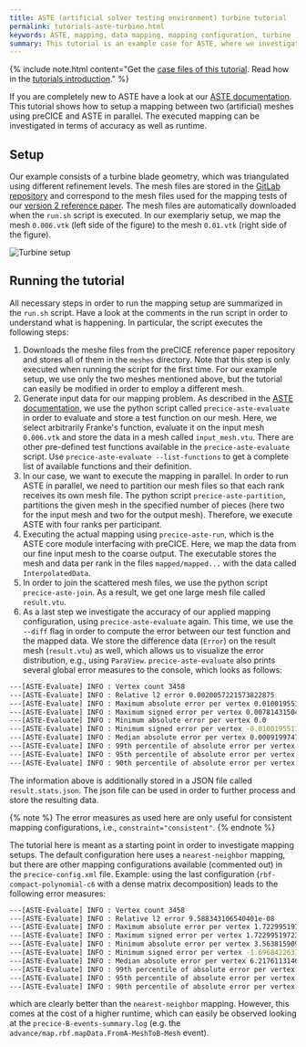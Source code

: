 ```yaml
---
title: ASTE (artificial solver testing environment) turbine tutorial
permalink: tutorials-aste-turbine.html
keywords: ASTE, mapping, data mapping, mapping configuration, turbine
summary: This tutorial is an example case for ASTE, where we investigate different preCICE mappings using ASTE.
---
```


{% include note.html content="Get the [case files of this tutorial](https://github.com/precice/tutorials/tree/master/aste-turbine). Read how in the [tutorials introduction](https://precice.org/tutorials.html)." %}

If you are completely new to ASTE have a look at our [ASTE documentation](https://precice.org/tooling-aste.html). This tutorial shows how to setup a mapping between two (artificial) meshes using preCICE and ASTE in parallel. The executed mapping can be investigated in terms of accuracy as well as runtime.

## Setup

Our example consists of a turbine blade geometry, which was triangulated using different refinement levels. The mesh files are stored in the [GitLab repository](https://gitlab.lrz.de/precice/precice2-ref-paper-setup) and correspond to the mesh files used for the mapping tests of our [version 2 reference paper](https://doi.org/10.12688/openreseurope.14445.1). The mesh files are automatically downloaded when the `run.sh` script is executed. In our exemplariy setup, we map the mesh `0.006.vtk` (left side of the figure) to the mesh `0.01.vtk` (right side of the figure).

![Turbine setup](images/tutorials-aste-setup.png)

## Running the tutorial

All necessary steps in order to run the mapping setup are summarized in the `run.sh` script. Have a look at the comments in the run script in order to understand what is happening. In particular, the script executes the following steps:

1. Downloads the meshe files from the preCICE reference paper repository and stores all of them in the `meshes` directory. Note that this step is only executed when running the script for the first time. For our example setup, we use only the two meshes mentioned above, but the tutorial can easily be modified in order to employ a different mesh.
2. Generate input data for our mapping problem. As described in the [ASTE documentation](https://precice.org/tooling-aste.html#precice-aste-evaluate), we use the python script called `precice-aste-evaluate` in order to evaluate and store a test function on our mesh. Here, we select arbitrarily Franke's function, evaluate it on the input mesh `0.006.vtk` and store the data in a mesh called `input_mesh.vtu`. There are other pre-defined test functions available in the `precice-aste-evaluate` script. Use `precice-aste-evaluate --list-functions` to get a complete list of available functions and their definition.
3. In our case, we want to execute the mapping in parallel. In order to run ASTE in parallel, we need to partition our mesh files so that each rank receives its own mesh file. The python script `precice-aste-partition`, partitions the given mesh in the specified number of pieces (here two for the input mesh and two for the output mesh). Therefore, we execute ASTE with four ranks per participant.
4. Executing the actual mapping using `precice-aste-run`, which is the ASTE core module interfacing with preCICE. Here, we map the data from our fine input mesh to the coarse output. The executable stores the mesh and data per rank in the files `mapped/mapped...` with the data called `InterpolatedData`.
5. In order to join the scattered mesh files, we use the python script `precice-aste-join`. As a result, we get one large mesh file called `result.vtu`.
6. As a last step we investigate the accuracy of our applied mapping configuration, using `precice-aste-evaluate` again. This time, we use the `--diff` flag in order to compute the error between our test function and the mapped data. We store the difference data (`Error`) on the result mesh (`result.vtu`) as well, which allows us to visualize the error distribution, e.g., using `ParaView`. `precice-aste-evaluate` also prints several global error measures to the console, which looks as follows:

```bash
---[ASTE-Evaluate] INFO : Vertex count 3458
---[ASTE-Evaluate] INFO : Relative l2 error 0.0020057221573822875
---[ASTE-Evaluate] INFO : Maximum absolute error per vertex 0.010019551121144277
---[ASTE-Evaluate] INFO : Maximum signed error per vertex 0.007814315048550458
---[ASTE-Evaluate] INFO : Minimum absolute error per vertex 0.0
---[ASTE-Evaluate] INFO : Minimum signed error per vertex -0.010019551121144277
---[ASTE-Evaluate] INFO : Median absolute error per vertex 0.0009199747224788446
---[ASTE-Evaluate] INFO : 99th percentile of absolute error per vertex 0.005908856215884218
---[ASTE-Evaluate] INFO : 95th percentile of absolute error per vertex 0.004282379936870699
---[ASTE-Evaluate] INFO : 90th percentile of absolute error per vertex 0.003504421261280574
```

The information above is additionally stored in a JSON file called `result.stats.json`. The json file can be used in order to further process and store the resulting data.

{% note %}
The error measures as used here are only useful for consistent mapping configurations, i.e., `constraint="consistent"`.
{% endnote %}

The tutorial here is meant as a starting point in order to investigate mapping setups. The default configuration here uses a `nearest-neighbor` mapping, but there are other mapping configurations available (commented out) in the `precice-config.xml` file. Example: using the last configuration (`rbf-compact-polynomial-c6` with a dense matrix decomposition) leads to the following error measures:

```bash
---[ASTE-Evaluate] INFO : Vertex count 3458
---[ASTE-Evaluate] INFO : Relative l2 error 9.588343106540401e-08
---[ASTE-Evaluate] INFO : Maximum absolute error per vertex 1.7229951972397295e-06
---[ASTE-Evaluate] INFO : Maximum signed error per vertex 1.7229951972397295e-06
---[ASTE-Evaluate] INFO : Minimum absolute error per vertex 3.5638159090467525e-14
---[ASTE-Evaluate] INFO : Minimum signed error per vertex -1.6968422637542169e-06
---[ASTE-Evaluate] INFO : Median absolute error per vertex 6.217611314696114e-09
---[ASTE-Evaluate] INFO : 99th percentile of absolute error per vertex 3.548732313379818e-07
---[ASTE-Evaluate] INFO : 95th percentile of absolute error per vertex 1.6012309731194814e-07
---[ASTE-Evaluate] INFO : 90th percentile of absolute error per vertex 8.077894064206796e-08
```

which are clearly better than the `nearest-neighbor` mapping. However, this comes at the cost of a higher runtime, which can easily be observed looking at the `precice-B-events-summary.log` (e.g. the `advance/map.rbf.mapData.FromA-MeshToB-Mesh` event).

